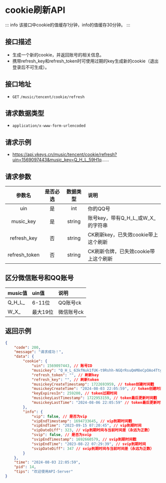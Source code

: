 # cookie刷新API <Badge type="tip" text="V3" />
::: info
该接口中cookie的值缓存1分钟，info的值缓存30分钟。
:::

## 接口描述
- 生成一个新的cookie，并返回账号的相关信息。
- 携带refresh_key和refresh_token时可使用过期的key生成新的cookie（退出登录后不可生成）。

## 接口地址
-  `GET` `/music/tencent/cookie/refresh`

## 请求数据类型
- `application/x-www-form-urlencoded`

## 请求示例
- https://api.vkeys.cn/music/tencent/cookie/refresh?uin=1569097443&music_key=Q_H_L_59H1q......

## 请求参数

<div class="table-overflow">

|      参数名      | 是否必选 |  数据类型  | 说明                              |
|:-------------:|:----:|:------:|:--------------------------------|
|      uin      |  是   |  int   | 你的QQ号                           |
|   music_key   |  是   | string | 账号key，带有Q_H_L&#95;或W_X&#95;的字符串 |
|  refresh_key  |  否   | string | CK刷新key，已失效cookie带上这个刷新         |
| refresh_token |  否   | string | CK刷新令牌，已失效cookie带上这个刷新          |

</div>

## 区分微信账号和QQ账号

<div class="table-overflow">

| music值     | uin值  | 说明     |
|:-----------|:------|:-------|
| Q_H_L&#95; | 6-11位 | QQ账号ck |
| W_X&#95;   | 最大19位 | 微信账号ck |

</div>

## 返回示例
``` json
{
    "code": 200,
    "message": "请求成功！",
    "data": {
        "cookie": {
            "uin": 1569097443, // 账号ID
            "musickey": "Q_H_L_63kfNuk1fUK-t9Rshh-NGQrRsuQmM8eCpOAo4TtgtNtGBY7_4KESYJVVrXh35gdQrsbIJhHLcKGsNEjHRzwHMZ-CPaFB-i6gAsgcCLTYB-4KIh_SwMdTWUVWrZf-LyAhajDfpv5uwvu0-k0KiS3w",// token字段
            "refresh_token": "", // 刷新key
            "refresh_key": "", // 刷新token
            "musickeyCreateTimestamp": 1722693959, // token创建时间戳
            "musickeyCreateTime": "2024-08-03 22:05:59", // token创建时间
            "keyExpiresIn": 259200, // token过期时间
            "musickeyLastTimestamp": 1722953159, // token最后更新时间戳
            "musickeyLastTime": "2024-08-06 22:05:59" // token最后更新时间
        },
        "info": {
            "vip": false, // 是否为vip
            "vipEndTimestamp": 1694733645, // vip到期时间戳
            "vipEndTime": "2023-09-15 07:20:45", // vip到期时间
            "vipDateDiff": 323, // vip到期时间与当前时间差（永远为正数）
            "svip": false, // 是否为svip
            "svipEndTimestamp": 1692660579, // svip到期时间戳
            "svipEndTime": "2023-08-22 07:29:39", // svip到期时间
            "svipDateDiff": 347 // svip到期时间与当前时间差（永远为正数）
        }
    },
    "time": "2024-08-03 22:05:59",
    "pid": 14,
    "tips": "欢迎使用API-Server"
}
```

